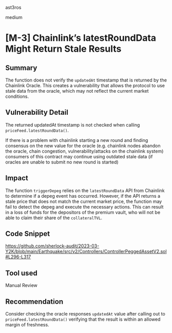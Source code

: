 ast3ros

medium

# [M-3] Chainlink’s latestRoundData Might Return Stale Results

## Summary

The function does not verify the `updatedAt` timestamp that is returned by the Chainlink Oracle. This creates a vulnerability that allows the protocol to use stale data from the oracle, which may not reflect the current market conditions.

## Vulnerability Detail

The returned updatedAt timestamp is not checked when calling `priceFeed.latestRoundData()`.

If there is a problem with chainlink starting a new round and finding consensus on the new value for the oracle (e.g. chainlink nodes abandon the oracle, chain congestion, vulnerability/attacks on the chainlink system) consumers of this contract may continue using outdated stale data (if oracles are unable to submit no new round is started)

## Impact

The function `triggerDepeg` relies on the `latestRoundData` API from Chainlink to determine if a depeg event has occurred. However, if the API returns a stale price that does not match the current market price, the function may fail to detect the depeg and execute the necessary actions. This can result in a loss of funds for the depositors of the premium vault, who will not be able to claim their share of the `collateralTVL`.

## Code Snippet

https://github.com/sherlock-audit/2023-03-Y2K/blob/main/Earthquake/src/v2/Controllers/ControllerPeggedAssetV2.sol#L296-L317

## Tool used

Manual Review

## Recommendation

Consider checking the oracle responses `updatedAt` value after calling out to `priceFeed.latestRoundData()` verifying that the result is within an allowed margin of freshness.